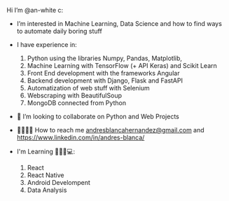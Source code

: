 Hi I’m @an-white c:
- I’m interested in Machine Learning, Data Science and how to find ways to automate daily boring stuff 
- I have experience in:
  1.  Python using the libraries Numpy, Pandas, Matplotlib, 
  2.  Machine Learning with TensorFlow (+ API Keras) and Scikit Learn
  3.  Front End development with the frameworks Angular
  4.  Backend development with Django, Flask and FastAPI
  5.  Automatization of web stuff with Selenium
  6.  Webscraping with BeautifulSoup
  7.  MongoDB connected from Python
- 🥽 I’m looking to collaborate on Python and Web Projects
- 🙋‍♂️🙋‍♀️ How to reach me andresblancahernandez@gmail.com and https://www.linkedin.com/in/andres-blanca/

- I'm Learning 👨‍🎓🔜💻:
  1. React
  2. React Native
  3. Android Develompent
  4. Data Analysis
<!---
an-white/an-white is a ✨ special ✨ repository because its `README.md` (this file) appears on your GitHub profile.
You can click the Preview link to take a look at your changes.
--->
